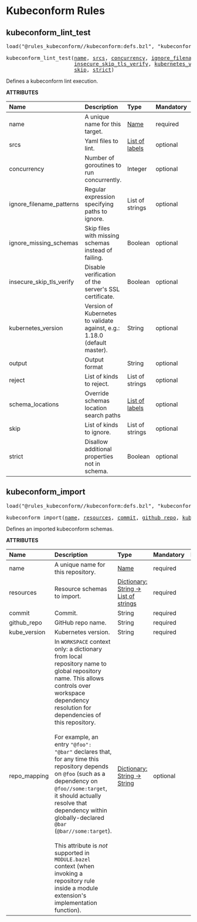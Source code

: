 <!-- Generated with Stardoc: http://skydoc.bazel.build -->

# Kubeconform Rules

<a id="kubeconform_lint_test"></a>

## kubeconform_lint_test

<pre>
load("@rules_kubeconform//kubeconform:defs.bzl", "kubeconform_lint_test")

kubeconform_lint_test(<a href="#kubeconform_lint_test-name">name</a>, <a href="#kubeconform_lint_test-srcs">srcs</a>, <a href="#kubeconform_lint_test-concurrency">concurrency</a>, <a href="#kubeconform_lint_test-ignore_filename_patterns">ignore_filename_patterns</a>, <a href="#kubeconform_lint_test-ignore_missing_schemas">ignore_missing_schemas</a>,
                      <a href="#kubeconform_lint_test-insecure_skip_tls_verify">insecure_skip_tls_verify</a>, <a href="#kubeconform_lint_test-kubernetes_version">kubernetes_version</a>, <a href="#kubeconform_lint_test-output">output</a>, <a href="#kubeconform_lint_test-reject">reject</a>, <a href="#kubeconform_lint_test-schema_locations">schema_locations</a>,
                      <a href="#kubeconform_lint_test-skip">skip</a>, <a href="#kubeconform_lint_test-strict">strict</a>)
</pre>

Defines a kubeconform lint execution.

**ATTRIBUTES**


| Name  | Description | Type | Mandatory | Default |
| :------------- | :------------- | :------------- | :------------- | :------------- |
| <a id="kubeconform_lint_test-name"></a>name |  A unique name for this target.   | <a href="https://bazel.build/concepts/labels#target-names">Name</a> | required |  |
| <a id="kubeconform_lint_test-srcs"></a>srcs |  Yaml files to lint.   | <a href="https://bazel.build/concepts/labels">List of labels</a> | optional |  `[]`  |
| <a id="kubeconform_lint_test-concurrency"></a>concurrency |  Number of goroutines to run concurrently.   | Integer | optional |  `4`  |
| <a id="kubeconform_lint_test-ignore_filename_patterns"></a>ignore_filename_patterns |  Regular expression specifying paths to ignore.   | List of strings | optional |  `[]`  |
| <a id="kubeconform_lint_test-ignore_missing_schemas"></a>ignore_missing_schemas |  Skip files with missing schemas instead of failing.   | Boolean | optional |  `False`  |
| <a id="kubeconform_lint_test-insecure_skip_tls_verify"></a>insecure_skip_tls_verify |  Disable verification of the server's SSL certificate.   | Boolean | optional |  `False`  |
| <a id="kubeconform_lint_test-kubernetes_version"></a>kubernetes_version |  Version of Kubernetes to validate against, e.g.: 1.18.0 (default master).   | String | optional |  `""`  |
| <a id="kubeconform_lint_test-output"></a>output |  Output format   | String | optional |  `"text"`  |
| <a id="kubeconform_lint_test-reject"></a>reject |  List of kinds to reject.   | List of strings | optional |  `[]`  |
| <a id="kubeconform_lint_test-schema_locations"></a>schema_locations |  Override schemas location search paths   | <a href="https://bazel.build/concepts/labels">List of labels</a> | optional |  `[]`  |
| <a id="kubeconform_lint_test-skip"></a>skip |  List of kinds to ignore.   | List of strings | optional |  `[]`  |
| <a id="kubeconform_lint_test-strict"></a>strict |  Disallow additional properties not in schema.   | Boolean | optional |  `False`  |


<a id="kubeconform_import"></a>

## kubeconform_import

<pre>
load("@rules_kubeconform//kubeconform:defs.bzl", "kubeconform_import")

kubeconform_import(<a href="#kubeconform_import-name">name</a>, <a href="#kubeconform_import-resources">resources</a>, <a href="#kubeconform_import-commit">commit</a>, <a href="#kubeconform_import-github_repo">github_repo</a>, <a href="#kubeconform_import-kube_version">kube_version</a>, <a href="#kubeconform_import-repo_mapping">repo_mapping</a>)
</pre>

Defines an imported kubeconform schemas.

**ATTRIBUTES**


| Name  | Description | Type | Mandatory | Default |
| :------------- | :------------- | :------------- | :------------- | :------------- |
| <a id="kubeconform_import-name"></a>name |  A unique name for this repository.   | <a href="https://bazel.build/concepts/labels#target-names">Name</a> | required |  |
| <a id="kubeconform_import-resources"></a>resources |  Resource schemas to import.   | <a href="https://bazel.build/rules/lib/dict">Dictionary: String -> List of strings</a> | required |  |
| <a id="kubeconform_import-commit"></a>commit |  Commit.   | String | required |  |
| <a id="kubeconform_import-github_repo"></a>github_repo |  GitHub repo name.   | String | required |  |
| <a id="kubeconform_import-kube_version"></a>kube_version |  Kubernetes version.   | String | required |  |
| <a id="kubeconform_import-repo_mapping"></a>repo_mapping |  In `WORKSPACE` context only: a dictionary from local repository name to global repository name. This allows controls over workspace dependency resolution for dependencies of this repository.<br><br>For example, an entry `"@foo": "@bar"` declares that, for any time this repository depends on `@foo` (such as a dependency on `@foo//some:target`, it should actually resolve that dependency within globally-declared `@bar` (`@bar//some:target`).<br><br>This attribute is _not_ supported in `MODULE.bazel` context (when invoking a repository rule inside a module extension's implementation function).   | <a href="https://bazel.build/rules/lib/dict">Dictionary: String -> String</a> | optional |  |


